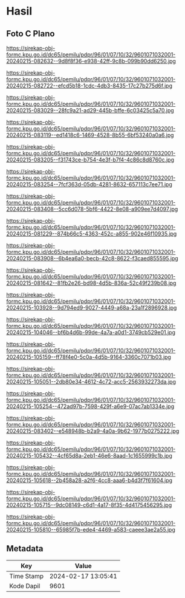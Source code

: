 # Hasil

## Foto C Plano

https://sirekap-obj-formc.kpu.go.id/dc65/pemilu/pdpr/96/01/07/10/32/9601071032001-20240215-082632--9d8f8f36-e938-42ff-9c8b-099b90dd6250.jpg

https://sirekap-obj-formc.kpu.go.id/dc65/pemilu/pdpr/96/01/07/10/32/9601071032001-20240215-082722--efcd5b18-1cdc-4db3-8435-17c27b275d6f.jpg

https://sirekap-obj-formc.kpu.go.id/dc65/pemilu/pdpr/96/01/07/10/32/9601071032001-20240215-083029--28fc9a21-ad29-445b-bffe-6c03425c5a70.jpg

https://sirekap-obj-formc.kpu.go.id/dc65/pemilu/pdpr/96/01/07/10/32/9601071032001-20240215-083119--ed1418c6-1469-4528-8b55-6bf53240a0a6.jpg

https://sirekap-obj-formc.kpu.go.id/dc65/pemilu/pdpr/96/01/07/10/32/9601071032001-20240215-083205--f31743ce-b754-4e3f-b7f4-4c86c8d8760c.jpg

https://sirekap-obj-formc.kpu.go.id/dc65/pemilu/pdpr/96/01/07/10/32/9601071032001-20240215-083254--7fcf363d-05db-4281-8632-657113c7ee71.jpg

https://sirekap-obj-formc.kpu.go.id/dc65/pemilu/pdpr/96/01/07/10/32/9601071032001-20240215-083408--5cc6d078-5bf6-4422-8e08-a909ee7d4097.jpg

https://sirekap-obj-formc.kpu.go.id/dc65/pemilu/pdpr/96/01/07/10/32/9601071032001-20240215-081229--874b66c5-4363-452c-a855-902e46f10935.jpg

https://sirekap-obj-formc.kpu.go.id/dc65/pemilu/pdpr/96/01/07/10/32/9601071032001-20240215-083908--6b4ea6a0-becb-42c8-8622-f3caed855595.jpg

https://sirekap-obj-formc.kpu.go.id/dc65/pemilu/pdpr/96/01/07/10/32/9601071032001-20240215-081642--81fb2e26-bd98-4d5b-836a-52c49f239b08.jpg

https://sirekap-obj-formc.kpu.go.id/dc65/pemilu/pdpr/96/01/07/10/32/9601071032001-20240215-103928--9d794ed9-9027-4449-a68a-23a1f2896928.jpg

https://sirekap-obj-formc.kpu.go.id/dc65/pemilu/pdpr/96/01/07/10/32/9601071032001-20240215-104046--bf6b4d6b-99de-4a7a-a0d1-3749cb529e01.jpg

https://sirekap-obj-formc.kpu.go.id/dc65/pemilu/pdpr/96/01/07/10/32/9601071032001-20240215-105159--ff78f4e0-5c0a-4d5b-9164-3360c7071b03.jpg

https://sirekap-obj-formc.kpu.go.id/dc65/pemilu/pdpr/96/01/07/10/32/9601071032001-20240215-105051--2db80e34-4612-4c72-acc5-2563932273da.jpg

https://sirekap-obj-formc.kpu.go.id/dc65/pemilu/pdpr/96/01/07/10/32/9601071032001-20240215-105254--472ad97b-7598-429f-a6e9-07ac7ab1334e.jpg

https://sirekap-obj-formc.kpu.go.id/dc65/pemilu/pdpr/96/01/07/10/32/9601071032001-20240215-083402--e548948b-b2a9-4a0a-9b62-1977b0275222.jpg

https://sirekap-obj-formc.kpu.go.id/dc65/pemilu/pdpr/96/01/07/10/32/9601071032001-20240215-105432--4cf65d8a-2eb1-46e6-8aad-1c1655999c1b.jpg

https://sirekap-obj-formc.kpu.go.id/dc65/pemilu/pdpr/96/01/07/10/32/9601071032001-20240215-105618--2b458a28-a2f6-4cc8-aaa6-b4d3f7f61604.jpg

https://sirekap-obj-formc.kpu.go.id/dc65/pemilu/pdpr/96/01/07/10/32/9601071032001-20240215-105715--9dc08149-c6d1-4a17-8f35-4d4175456295.jpg

https://sirekap-obj-formc.kpu.go.id/dc65/pemilu/pdpr/96/01/07/10/32/9601071032001-20240215-105810--65985f7b-ede4-4469-a583-caeee3ae2a55.jpg


## Metadata

| Key        | Value               |
| ---------- | ------------------- |
| Time Stamp | 2024-02-17 13:05:41 |
| Kode Dapil | 9601                |



